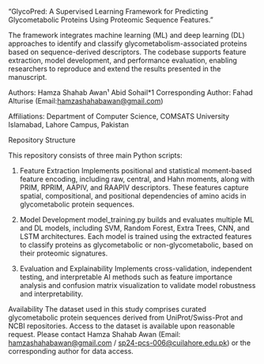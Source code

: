 “GlycoPred: A Supervised Learning Framework for Predicting Glycometabolic Proteins Using Proteomic Sequence Features.”

The framework integrates machine learning (ML) and deep learning (DL) approaches to identify and classify glycometabolism-associated proteins based on sequence-derived descriptors. The codebase supports feature extraction, model development, and performance evaluation, enabling researchers to reproduce and extend the results presented in the manuscript.

Authors:
Hamza Shahab Awan¹
Abid Sohail*1
Corresponding Author: Fahad Alturise (Email:hamzashahabawan@gmail.com)

Affiliations:
Department of Computer Science, COMSATS University Islamabad, Lahore Campus, Pakistan

Repository Structure

This repository consists of three main Python scripts:

1. Feature Extraction
Implements positional and statistical moment-based feature encoding, including raw, central, and Hahn moments, along with PRIM, RPRIM, AAPIV, and RAAPIV descriptors. These features capture spatial, compositional, and positional dependencies of amino acids in glycometabolic protein sequences.

2. Model Development
model_training.py builds and evaluates multiple ML and DL models, including SVM, Random Forest, Extra Trees, CNN, and LSTM architectures. Each model is trained using the extracted features to classify proteins as glycometabolic or non-glycometabolic, based on their proteomic signatures.

3. Evaluation and Explainability
Implements cross-validation, independent testing, and interpretable AI methods such as feature importance analysis and confusion matrix visualization to validate model robustness and interpretability.

Availability
The dataset used in this study comprises curated glycometabolic protein sequences derived from UniProt/Swiss-Prot and NCBI repositories.
Access to the dataset is available upon reasonable request.
Please contact Hamza Shahab Awan (Email: hamzashahabawan@gmail.com / sp24-pcs-006@cuilahore.edu.pk) or the corresponding author for data access.

